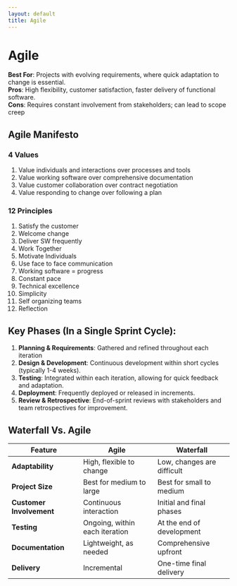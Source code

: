 ```yaml
---
layout: default
title: Agile
---
```

# Agile
**Best For**: Projects with evolving requirements, where quick adaptation to change is essential.  
**Pros**: High flexibility, customer satisfaction, faster delivery of functional software.  
**Cons**: Requires constant involvement from stakeholders; can lead to scope creep

## Agile Manifesto

### 4 Values

1. Value individuals and interactions over processes and tools  
2. Value working software over comprehensive documentation  
3. Value customer collaboration over contract negotiation  
4. Value responding to change over following a plan

### 12 Principles

1. Satisfy the customer  
2. Welcome change  
3. Deliver SW frequently  
4. Work Together  
5. Motivate Individuals  
6. Use face to face communication  
7. Working software \= progress  
8. Constant pace  
9. Technical excellence  
10. Simplicity  
11. Self organizing teams  
12. Reflection

## Key Phases (In a Single Sprint Cycle):  
  1. **Planning & Requirements**: Gathered and refined throughout each iteration  
  2. **Design & Development**: Continuous development within short cycles (typically 1-4 weeks).  
  3. **Testing**: Integrated within each iteration, allowing for quick feedback and adaptation.  
  4. **Deployment**: Frequently deployed or released in increments.  
  5. **Review & Retrospective**: End-of-sprint reviews with stakeholders and team retrospectives for improvement.  



## Waterfall Vs. Agile

| Feature | Agile | Waterfall |
| ----- | ----- | ----- |
| **Adaptability** | High, flexible to change | Low, changes are difficult |
| **Project Size** | Best for medium to large | Best for small to medium |
| **Customer Involvement** | Continuous interaction | Initial and final phases |
| **Testing** | Ongoing, within each iteration | At the end of development |
| **Documentation** | Lightweight, as needed | Comprehensive upfront |
| **Delivery** | Incremental | One-time final delivery |